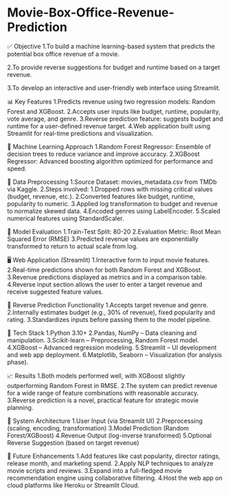 # Movie-Box-Office-Revenue-Prediction
✅ Objective
  1.To build a machine learning-based system that predicts the potential box office revenue of a movie.
  
  2.To provide reverse suggestions for budget and runtime based on a target revenue.
  
  3.To develop an interactive and user-friendly web interface using Streamlit.
  
📊 Key Features
  1.Predicts revenue using two regression models: Random Forest and XGBoost.
  2.Accepts user inputs like budget, runtime, popularity, vote average, and genre.
  3.Reverse prediction feature: suggests budget and runtime for a user-defined revenue target.
  4.Web application built using Streamlit for real-time predictions and visualization.
  
🧠 Machine Learning Approach
  1.Random Forest Regressor: Ensemble of decision trees to reduce variance and improve accuracy.
  2.XGBoost Regressor: Advanced boosting algorithm optimized for performance and speed.
  
🧹 Data Preprocessing
  1.Source Dataset: movies_metadata.csv from TMDb via Kaggle.
  2.Steps involved:
      1.Dropped rows with missing critical values (budget, revenue, etc.).
      2.Converted features like budget, runtime, popularity to numeric.
      3.Applied log transformation to budget and revenue to normalize skewed data.
      4.Encoded genres using LabelEncoder.
      5.Scaled numerical features using StandardScaler.
      
🧪 Model Evaluation
  1.Train-Test Split: 80-20
  2.Evaluation Metric: Root Mean Squared Error (RMSE)
  3.Predicted revenue values are exponentially transformed to return to actual scale from log.

🖥️ Web Application (Streamlit)
  1.Interactive form to input movie features.
  2.Real-time predictions shown for both Random Forest and XGBoost.
  3.Revenue predictions displayed as metrics and in a comparison table.
  4.Reverse input section allows the user to enter a target revenue and receive suggested feature values.

🔁 Reverse Prediction Functionality
  1.Accepts target revenue and genre.
  2.Internally estimates budget (e.g., 30% of revenue), fixed popularity and rating.
  3.Standardizes inputs before passing them to the model pipeline.

🔧 Tech Stack
  1.Python 3.10+
  2.Pandas, NumPy – Data cleaning and manipulation.
  3.Scikit-learn – Preprocessing, Random Forest model.
  4.XGBoost – Advanced regression modeling.
  5.Streamlit – UI development and web app deployment.
  6.Matplotlib, Seaborn – Visualization (for analysis phase).

📈 Results
  1.Both models performed well, with XGBoost slightly outperforming Random Forest in RMSE.
  2.The system can predict revenue for a wide range of feature combinations with reasonable accuracy.
  3.Reverse prediction is a novel, practical feature for strategic movie planning.

🧭 System Architecture
  1.User Input (via Streamlit UI)
  2.Preprocessing (scaling, encoding, transformation)
  3.Model Prediction (Random Forest/XGBoost)
  4.Revenue Output (log-inverse transformed)
  5.Optional Reverse Suggestion (based on target revenue)

🌱 Future Enhancements
  1.Add features like cast popularity, director ratings, release month, and marketing spend.
  2.Apply NLP techniques to analyze movie scripts and reviews.
  3.Expand into a full-fledged movie recommendation engine using collaborative filtering.
  4.Host the web app on cloud platforms like Heroku or Streamlit Cloud.
